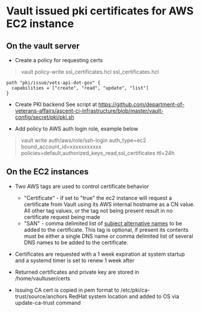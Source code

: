 # Vault issued pki certificates for AWS EC2 instance

## On the vault server
- Create a policy for requesting certs
> vault policy-write ssl_certificates.hcl ssl_certificates.hcl
```
path "pki/issue/vets-api-dot-gov" {
  capabilities = ["create", "read", "update", "list"]
}
```

- Create PKI backend
   See script at https://github.com/department-of-veterans-affairs/ascent-ci-infrastructure/blob/master/vault-config/secret/pki/pki.sh

- Add policy to AWS auth login role, example below
> vault write auth/aws/role/ssh-login auth_type=ec2 bound_account_id=xxxxxxxxxxx policies=default,authorized_keys_read,ssl_certificates ttl=24h

## On the EC2 instances

- Two AWS tags are used to control certificate behavior
  - "Certificate" - if set to "true" the ec2 instance will request a certificate from Vault using its AWS internal hostname as a CN value.
    All other tag values, or the tag not being present result in no certificate request being made
  - "SAN" - comma delimited list of [subject alternative names](https://tools.ietf.org/html/rfc3280#section-4.2.1.7) to be added to the certificate.
    This tag is optional, if present its contents must be either a single DNS name or comma delimited list of several DNS names to be added to the certificate.

- Certificates are requested with a 1 week expiration at system startup and a systemd timer is set to renew 1 week after

- Returned certificates and private key are stored in /home/vaultuser/certs

- Issuing CA cert is copied in pem format to /etc/pki/ca-trust/source/anchors RedHat system location and added to OS via update-ca-trust command
